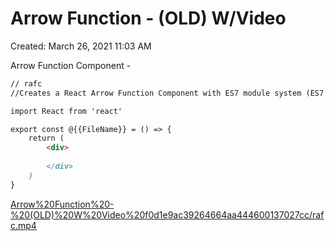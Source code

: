 # Arrow Function - (OLD) W/Video

Created: March 26, 2021 11:03 AM

Arrow Function Component - 

```markdown
// rafc
//Creates a React Arrow Function Component with ES7 module system (ES7 React/Redux/GraphQL/React-Native snippets)

import React from 'react'

export const @{{FileName}} = () => {
    return (
        <div>
            
        </div>
    )
}
```

[Arrow%20Function%20-%20(OLD)%20W%20Video%20f0d1e9ac39264664aa444600137027cc/rafc.mp4](rafc.mp4)